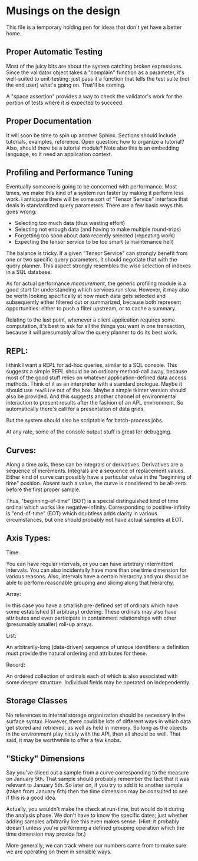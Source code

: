 # Musings on the design

This file is a temporary holding pen for ideas that don't yet have a better home.

## Proper Automatic Testing

Most of the juicy bits are about the system catching broken expressions.
Since the validator object takes a "complain" function as a parameter,
it's well-suited to unit-testing: just pass it a function that tells
the test suite (not the end user) what's going on. That'll be coming.

A "space assertion" provides a way to check the validator's work for
the portion of tests where it *is* expected to succeed.

## Proper Documentation

It will soon be time to spin up another Sphinx.
Sections should include tutorials, examples, reference.
Open question: how to organize a tutorial? Also, should there be a tutorial module?
Note also this is an embedding language, so it need an application context.

## Profiling and Performance Tuning

Eventually someone is going to be concerned with performance. Most times,
we make this kind of a system run faster by making it perform less work.
I anticipate there will be some sort of "Tensor Service" interface
that deals in standardized query parameters. There are a few basic ways
this goes wrong:

* Selecting too much data (thus wasting effort)
* Selecting not enough data (and having to make multiple round-trips)
* Forgetting too soon about data recently selected (repeating work)
* Expecting the tensor service to be too smart (a maintenance hell)

The balance is tricky. If a given "Tensor Service" can strongly benefit
from one or two specific query parameters, it should negotiate that with
the query planner. This aspect strongly resembles the wise selection of
indexes in a SQL database.

As for actual performance *measurement*, the generic profiling module
is a good start for understanding which services run slow. However,
it may also be worth looking specifically at how much data gets selected
and subsequently either filtered out or summarized, because both represent
opportunities: either to push a filter upstream, or to cache a summary.

Relating to the last point, whenever a client application requires some
computation, it's best to ask for all the things you want in one transaction,
because it will presumably allow the query planner to do its best work.

## REPL:

I think I want a REPL for ad-hoc queries, similar to a SQL console.
This suggests a simple REPL should be an ordinary method-call away,
because most of the good stuff relies on whatever application-defined
data access methods. Think of it as an interpreter with a standard prologue.
Maybe it should use `readline` out of the box. Maybe a simple tkinter version
should also be provided. And this suggests another channel of environmental
interaction to present results after the fashion of an APL environment.
So automatically there's call for a presentation of data grids.

But the system should also be scriptable for batch-process jobs.

At any rate, some of the console output stuff is great for debugging.
 

## Curves:

Along a time axis, these can be integrals or derivatives.
Derivatives are a sequence of increments. Integrals are a sequence of replacement values.
Either kind of curve can possibly have a particular value in the "beginning of time" position.
Absent such a value, the curve is considered to be all-zero before the first proper sample.

Thus, "beginning-of-time" (BOT) is a special distinguished kind of time ordinal which works like
negative-infinity. Corresponding to positive-infinity is "end-of-time" (EOT) which doubtless
adds clarity in various circumstances, but one should probably not have actual samples at EOT.

## Axis Types:

Time:

You can have regular intervals, or you can have arbitrary intermittent intervals.
You can also incidentally have more than one time dimension for various reasons.
Also, intervals have a certain hierarchy and you should be able to perform reasonable
grouping and slicing along that hierarchy. 

Array:

In this case you have a smallish pre-defined set of ordinals which have some established
(if arbitrary) ordering. These ordinals may also have attributes and even participate in
containment relationships with other (presumably smaller) roll-up arrays.

List:

An arbitrarily-long (data-driven) sequence of unique identifiers: a definition must provide
the natural ordering and attributes for these.

Record:

An ordered collection of ordinals each of which is also associated with some deeper structure.
Individual fields may be operated on independently.

## Storage Classes

No references to internal storage organization should be necessary in the surface syntax. 
However, there could be lots of different ways in which data get stored and retrieved, as
well as held in memory. So long as the objects in the environment play nicely with the API,
then all should be well. That said, it may be worthwhile to offer a few knobs.

## "Sticky" Dimensions

Say you've sliced out a sample from a curve corresponding to the measure on January 5th.
That sample should probably remember the fact that it was relevant to January 5th.
So later on, if you try to add it to another sample (taken from January 6th) then the time
dimension may be consulted to see if this is a good idea.

Actually, you wouldn't make the check at run-time, but would do it during the analysis phase.
We don't have to know the specific dates; just whether adding samples arbitrarily like this
even makes sense. (Hint: it probably doesn't unless you're performing a defined grouping
operation which the time dimension may provide for.)

More generally, we can track where our numbers came from to make sure we are operating on
them in sensible ways.
